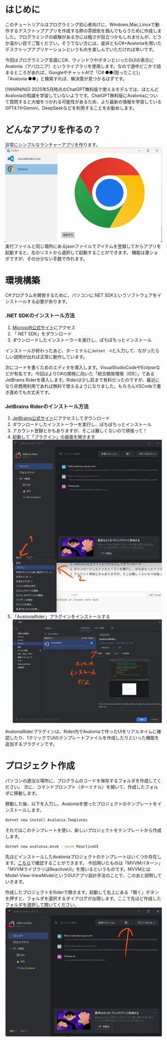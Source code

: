 # はじめに
このチュートリアルはプログラミング初心者向けに、Windows,Mac,Linuxで動作するデスクトップアプリを作成する際の雰囲気を掴んでもらうために作成しました。プログラミングの経験がある方には粗さが目立つかもしれませんが、どうか温かい目でご覧ください。そうでない方には、是非ともC#+Avaloniaを用いたデスクトップアプリケーションというものを楽しんでいただければ幸いです。

今回はプログラミング言語にC#、ウィンドウやボタンといったGUIの表示にAvalonia（アバロニア）というライブラリを使用します。なので道中どこかで詰まるところがあれば、GoogleやチャットAIで「C# ●●(困ったこと)」「Avalonia ●●」と検索すれば、解決策が見つかるはずです。

[!WARNING]
2025年5月時点のChatGPT無料版で使えるモデルでは、ほとんどAvaloniaの知識を学習していないようです。ChatGPT無料版にAvaloniaについて質問すると大嘘をつかれる可能性があるため、より最新の情報を学習しているGPT4.1やGemini、DeepSeekなどを利用することをお勧めします。

# どんなアプリを作るの？
非常にシンプルなランチャーアプリを作ります。
![完成後のイメージ](./img/スクリーンショット%202025-05-02%20183201.png)
実行ファイルと同じ場所にあるjsonファイルでアイテムを登録してからアプリを起動すると、左のリストから選択して起動することができます。
機能は激ショボですが、その分少ない手数で作れます。
# 環境構築

C#プログラムを開発するために、パソコンに.NET SDKというソフトウェアをインストールする必要があります。
### .NET SDKのインストール方法
1. [Microsoft公式サイト](https://dotnet.microsoft.com/download)にアクセス
2. 「.NET SDK」をダウンロード
3. ダウンロードしたインストーラーを実行し、ぽちぽちっとインストール

インストールが終わったあと、ターミナルに`dotnet -h`と入力して、ながったらしい説明が出れば正常に動作しています。

次にコードを書くためのエディタを導入します。VisualStudioCodeやEclipseなどが有名です。今回はよりC#の開発に向いた「統合開発環境（IDE）」であるJetBrains Riderを導入します。Riderは少し前まで有料だったのですが、最近になり非商用利用であれば無料で使えるようになりました。もちろんVSCodeで書き進めても大丈夫です。


### JetBrains Riderのインストール方法
1. [JetBrains公式サイト](https://www.jetbrains.com/ja-jp/rider/)にアクセスしてダウンロード
2. ダウンロードしたインストーラーを実行し、ぽちぽちっとインストール
3. アカウント登録とかもありますが、そこは難しくないので頑張って！
4. 起動して「プラグイン」の画面を開きます
![プラグイン画面の開き方](./img/スクリーンショット%202025-05-02%20175421.png)
5. 「AvaloniaRider」プラグインをインストールする
![AvaloniaRiderのインストール](./img/スクリーンショット%202025-05-02%20175809.png)

AvaloniaRiderプラグインは、Rider内でAvaloniaで作ったUIをリアルタイムに確認したり、1クリックでUIのテンプレートファイルを作成したりといった機能を追加するプラグインです。

# プロジェクト作成
パソコンの適当な場所に、プログラムのコードを保存するフォルダを作成してください。
次に、コマンドプロンプト（ターミナル）を開いて、作成したフォルダに移動します。

移動した後、以下を入力し、Avaloniaを使ったプロジェクトのテンプレートをインストールします。

```bash
dotnet new install Avalonia.Templates
```
それではこのテンプレートを使い、新しいプロジェクトをテンプレートから作成します。

```bash
dotnet new avalonia.mvvm --mvvm ReactiveUI
```
先ほどインストールしたAvaloniaプロジェクトのテンプレートはいくつか存在します。[こちら](https://github.com/AvaloniaUI/avalonia-dotnet-templates)で確認することができます。
今回用いたものは「MVVMパターン」「MVVMライブラリはReactiveUI」を用いるというものです。MVVMとはModel-View-ViewModelというGUIアプリ設計手法のことで、このあと説明していきます。

作成したプロジェクトをRiderで開きます。起動して右上にある「開く」ボタンを押すと、フォルダを選択するダイアログが出現します。ここで先ほど作成したフォルダを選択して開いてください。
![Riderの"開く"](./img/スクリーンショット%202025-05-02%20201809.png)